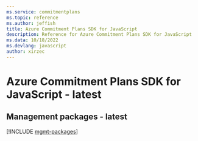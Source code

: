 ```yaml
---
ms.service: commitmentplans
ms.topic: reference
ms.author: jeffish
title: Azure Commitment Plans SDK for JavaScript
description: Reference for Azure Commitment Plans SDK for JavaScript
ms.data: 10/18/2022
ms.devlang: javascript
author: xirzec
---
```

# Azure Commitment Plans SDK for JavaScript - latest

## Management packages - latest
[!INCLUDE [mgmt-packages](commitment-plans-mgmt-index.md)]